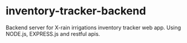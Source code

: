 # inventory-tracker-backend
Backend server for X-rain irrigations inventory tracker web app. Using NODE.js, EXPRESS.js and restful apis.

